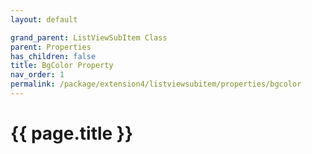 ```yaml
---
layout: default

grand_parent: ListViewSubItem Class
parent: Properties
has_children: false
title: BgColor Property
nav_order: 1
permalink: /package/extension4/listviewsubitem/properties/bgcolor
---
```

# {{ page.title }}